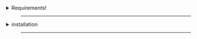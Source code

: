 <details>
  <summary>Requirements!</summary>

> ___

> macOS version 11.0 or later is required
>
> ___
>
> Your Mac account must have administrator privileges.

</details>

> ___

<details>
  <summary>installation</summary>

> ___

> [<kbd> <br>Visit This Link (click me)<br> </kbd>][Bash]
>
> [Bash]: https://github.com/FRX397/Hydrogen/blob/main/MacOS%2FBash.md
>
> ___
>
> Copy The Bash
>
> Open terminal
>
> Paste The Bash
>
> Press <kbd><samp>Enter</samp></kbd>
>

</details>

> ___
